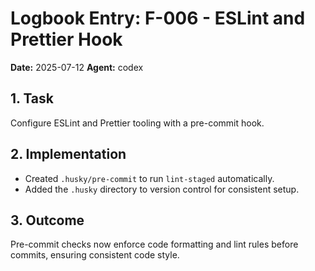 # Logbook Entry: F-006 - ESLint and Prettier Hook

**Date:** 2025-07-12
**Agent:** codex

## 1. Task
Configure ESLint and Prettier tooling with a pre-commit hook.

## 2. Implementation
- Created `.husky/pre-commit` to run `lint-staged` automatically.
- Added the `.husky` directory to version control for consistent setup.

## 3. Outcome
Pre-commit checks now enforce code formatting and lint rules before commits, ensuring consistent code style.
